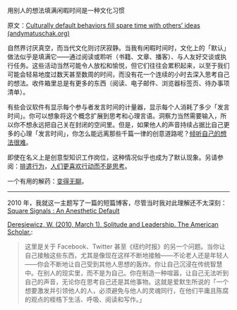 用别人的想法填满闲暇时间是一种文化习惯

原文：[Culturally default behaviors fill spare time with others’ ideas (andymatuschak.org)](https://notes.andymatuschak.org/zDoZS3Wt316napbdaBGU8C8WLVuyPeAu5Bi)

自然界讨厌真空，而当代文化则讨厌寂静。当我有闲暇时间时，文化上的「默认」做法似乎是填满它——通过阅读或聆听（书籍、文章、播客）、与人友好交谈或执行任务。这些活动当然可能令人放松和愉悦，但它们往往会累积起来，以至于我们可能会轻易地度过数天甚至数周的时间，而没有花一个连续的小时去深入思考自己的想法。收件箱里总是有更多的东西（阅读、电子邮件、浏览器标签页、待办事项清单）。

有些会议软件有显示每个参与者发言时间的计量器，显示每个人消耗了多少「发言时间」。你可以想象将这个概念扩展到思考和心理言语。洞察力当然需要输入，所以你不想永远把自己关在封闭的空间里。但是，如果他人的声音持续占据比自己更多的心理「发言时间」，你怎么能远离那些千篇一律的创意道路呢？[倾听自己的想法很难](https://notes.andymatuschak.org/z3ruCqbkUjU7U8MD5gaMjzmJV4GuENJ3ie1LP)。

即使在名义上是创意型知识工作岗位，这种情况似乎也成为了默认现象。另请参阅：[排遣行为](https://notes.andymatuschak.org/zgwn7ZQP99T8LDSjUiyBhGhU29VEUSabYws)，[人们更喜欢行动而不是思考](https://notes.andymatuschak.org/zMHvnEVNVQyuU8Uhf4Wij7HnsCD3GgKpAds)。

一个有用的解药：[变得无聊](https://notes.andymatuschak.org/zrQz6Eqcnrf3QqEf4A92J5bMSwED9KtMZje)。

------

2010 年，我就这一主题写了一篇的短篇博客，尽管当时我对此理解还不太深刻：[Square Signals : An Anesthetic Default](https://blog.andymatuschak.org/post/1042904867/an-anesthetic-default)

[Deresiewicz, W. (2010, March 1). Solitude and Leadership. The American Scholar.](https://notes.andymatuschak.org/z2Y4z7zQds4otEhLPcoaDY25eVR7PZBoQA5Q):

> 这里是关于 Facebook、Twitter 甚至《纽约时报》的另一个问题。当你让自己接触这些东西，尤其是像现在这样不断地接触——不论老人还是年轻人——你会不断地让自己受到其他人思想的轰炸。你让自己沉浸在传统智慧中。在别人的现实里，而不是为自己。你在制造一种喧嚣，让自己无法听到自己的声音，无论你在思考自己还是其他事物。这就是爱默生所说的「一个想要激发并引领他人的人，必须避免与他人的灵魂同行，在他们平庸且陈腐的观点的桎梏下生活、呼吸、阅读和写作。」
